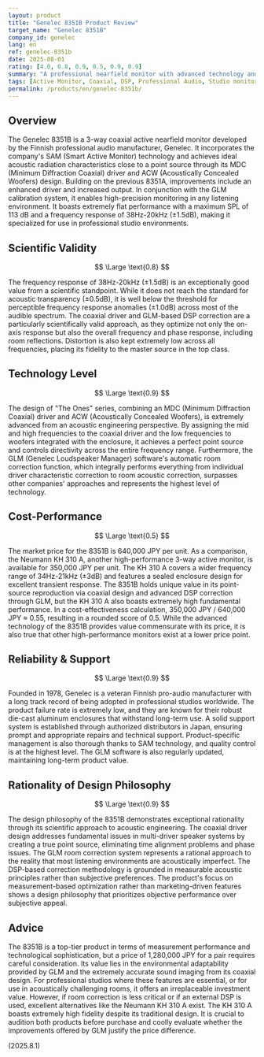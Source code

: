 ```yaml
---
layout: product
title: "Genelec 8351B Product Review"
target_name: "Genelec 8351B"
company_id: genelec
lang: en
ref: genelec-8351b
date: 2025-08-01
rating: [4.0, 0.8, 0.9, 0.5, 0.9, 0.9]
summary: "A professional nearfield monitor with advanced technology and measurement performance. Its unique coaxial design and DSP correction are top-tier, but the price is commensurate."
tags: [Active Monitor, Coaxial, DSP, Professional Audio, Studio monitors]
permalink: /products/en/genelec-8351b/
---
```

## Overview

The Genelec 8351B is a 3-way coaxial active nearfield monitor developed by the Finnish professional audio manufacturer, Genelec. It incorporates the company's SAM (Smart Active Monitor) technology and achieves ideal acoustic radiation characteristics close to a point source through its MDC (Minimum Diffraction Coaxial) driver and ACW (Acoustically Concealed Woofers) design. Building on the previous 8351A, improvements include an enhanced driver and increased output. In conjunction with the GLM calibration system, it enables high-precision monitoring in any listening environment. It boasts extremely flat performance with a maximum SPL of 113 dB and a frequency response of 38Hz-20kHz (±1.5dB), making it specialized for use in professional studio environments.

## Scientific Validity

$$ \Large \text{0.8} $$

The frequency response of 38Hz-20kHz (±1.5dB) is an exceptionally good value from a scientific standpoint. While it does not reach the standard for acoustic transparency (±0.5dB), it is well below the threshold for perceptible frequency response anomalies (±1.0dB) across most of the audible spectrum. The coaxial driver and GLM-based DSP correction are a particularly scientifically valid approach, as they optimize not only the on-axis response but also the overall frequency and phase response, including room reflections. Distortion is also kept extremely low across all frequencies, placing its fidelity to the master source in the top class.

## Technology Level

$$ \Large \text{0.9} $$

The design of "The Ones" series, combining an MDC (Minimum Diffraction Coaxial) driver and ACW (Acoustically Concealed Woofers), is extremely advanced from an acoustic engineering perspective. By assigning the mid and high frequencies to the coaxial driver and the low frequencies to woofers integrated with the enclosure, it achieves a perfect point source and controls directivity across the entire frequency range. Furthermore, the GLM (Genelec Loudspeaker Manager) software's automatic room correction function, which integrally performs everything from individual driver characteristic correction to room acoustic correction, surpasses other companies' approaches and represents the highest level of technology.

## Cost-Performance

$$ \Large \text{0.5} $$

The market price for the 8351B is 640,000 JPY per unit. As a comparison, the Neumann KH 310 A, another high-performance 3-way active monitor, is available for 350,000 JPY per unit. The KH 310 A covers a wider frequency range of 34Hz-21kHz (±3dB) and features a sealed enclosure design for excellent transient response. The 8351B holds unique value in its point-source reproduction via coaxial design and advanced DSP correction through GLM, but the KH 310 A also boasts extremely high fundamental performance. In a cost-effectiveness calculation, 350,000 JPY / 640,000 JPY ≈ 0.55, resulting in a rounded score of 0.5. While the advanced technology of the 8351B provides value commensurate with its price, it is also true that other high-performance monitors exist at a lower price point.

## Reliability & Support

$$ \Large \text{0.9} $$

Founded in 1978, Genelec is a veteran Finnish pro-audio manufacturer with a long track record of being adopted in professional studios worldwide. The product failure rate is extremely low, and they are known for their robust die-cast aluminum enclosures that withstand long-term use. A solid support system is established through authorized distributors in Japan, ensuring prompt and appropriate repairs and technical support. Product-specific management is also thorough thanks to SAM technology, and quality control is at the highest level. The GLM software is also regularly updated, maintaining long-term product value.

## Rationality of Design Philosophy

$$ \Large \text{0.9} $$

The design philosophy of the 8351B demonstrates exceptional rationality through its scientific approach to acoustic engineering. The coaxial driver design addresses fundamental issues in multi-driver speaker systems by creating a true point source, eliminating time alignment problems and phase issues. The GLM room correction system represents a rational approach to the reality that most listening environments are acoustically imperfect. The DSP-based correction methodology is grounded in measurable acoustic principles rather than subjective preferences. The product's focus on measurement-based optimization rather than marketing-driven features shows a design philosophy that prioritizes objective performance over subjective appeal.

## Advice

The 8351B is a top-tier product in terms of measurement performance and technological sophistication, but a price of 1,280,000 JPY for a pair requires careful consideration. Its value lies in the environmental adaptability provided by GLM and the extremely accurate sound imaging from its coaxial design. For professional studios where these features are essential, or for use in acoustically challenging rooms, it offers an irreplaceable investment value. However, if room correction is less critical or if an external DSP is used, excellent alternatives like the Neumann KH 310 A exist. The KH 310 A boasts extremely high fidelity despite its traditional design. It is crucial to audition both products before purchase and coolly evaluate whether the improvements offered by GLM justify the price difference.

(2025.8.1)

